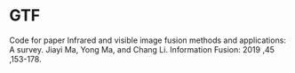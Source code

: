 # GTF
Code for paper Infrared and visible image fusion methods and applications: A survey. Jiayi Ma, Yong Ma, and Chang Li. Information Fusion: 2019 ,45 ,153-178.
